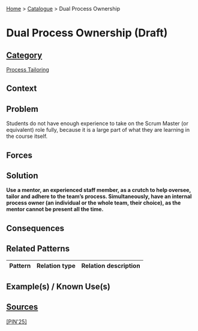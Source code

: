 [Home](../README.md) > [Catalogue](../Patterns_catalogue.md) > Dual Process Ownership

# Dual Process Ownership (Draft)

## [Category](categories/categories.md)

[Process Tailoring](categories/Process_Tailoring.md)

## Context

## Problem

Students do not have enough experience to take on the Scrum Master (or equivalent) role fully, because it is a large part of what they are learning in the course itself.

## Forces

## Solution

**Use a mentor, an experienced staff member, as a crutch to help oversee, tailor and adhere to the team’s process. Simultaneously, have an internal process owner (an individual or the whole team, their choice), as the mentor cannot be present all the time.**

## Consequences

## Related Patterns

|Pattern|Relation type|Relation description|
|--|--|--|
 
## Example(s) / Known Use(s)

## [Sources](../References.md)

[[PIN'25]](publications/pin25/pin25.md)
